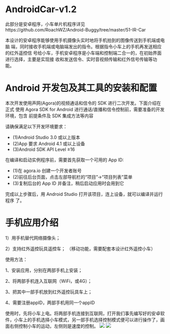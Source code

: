 AndroidCar-v1.2
=========

此部分是安卓程序，小车单片机程序详见https://github.com/RoachWZ/Android-Buggy/tree/master/51-IR-Car

本设计的安卓程序能够使用手机摄像头实时地将手机拍到的图像传送到手机端或电脑 端，同时接收手机端或电脑端发出的指令。根据指令小车上的手机再发送相应的红外遥控信 号给小车，手机安卓程序是小车端和控制端二合一的，在初始界面进行选择，主要是实现接 收和发送信令、实时音视频传输和红外信号传输等功能。

Android 开发包及其工具的安装和配置
=========

本次开发使用声网(Agora)的视频通话和信令的 SDK 进行二次开发。下面介绍在正式 使用 Agora SDK for Android 进行通话/直播和信令控制前，需要准备的开发环境，包含 前提条件及 SDK 集成方法等内容

请确保满足以下开发环境要求：

+ (1)Android Studio 3.0 或以上版本
+ (2)App 要求 Android 4.1 或以上设备
+ (3)Android SDK API Level ≥16


在编译和启动实例程序前，需要首先获取一个可用的 App ID:

+ (1)在 agora.io 创建一个开发者账号
+ (2)前往后台页面，点击左部导航栏的“项目”→“项目列表”菜单
+ (3)复制后台的 App ID 并备注，稍后启动应用时会用到它


完成以上步骤后，用 Android Studio 打开该项目，连上设备，就可以编译并运行程序 了。

手机应用介绍
=========

1）用手机替代网络摄像头；

2）支持红外遥控玩具遥控车； （移动功能，需要配套本设计红外遥控小车）

使用方法：

1、安装应用，分别在两部手机上安装；

2、将两部手机连入互联网（WiFi，或4G）；

3、把其中一部手机放到红外遥控玩具车上；

4、需要注册appID，两部手机用同一个appID

使用时，先将小车上电。将两部手机连接到互联网，打开我们事先编写好的安卓软件，小车上的手机选择小车模式，另一部手机选择控制模式便可以进行操作了，画面右侧控制小车的运动，左侧则是速度的控制。
![](https://github.com/RoachWZ/AI-in-RTC_ProgrammingChallenge/blob/master/ChallengeProject/Agora-Androidcar-v1.2/photo/xc1.2.png)
![](https://github.com/RoachWZ/AI-in-RTC_ProgrammingChallenge/blob/master/ChallengeProject/Agora-Androidcar-v1.2/photo/kz1.2.png)

